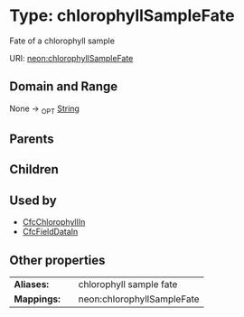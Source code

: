 
# Type: chlorophyllSampleFate


Fate of a chlorophyll sample

URI: [neon:chlorophyllSampleFate](https://data.neonscience.org/chlorophyllSampleFate)


## Domain and Range

None ->  <sub>OPT</sub> [String](types/String.md)

## Parents


## Children


## Used by

 * [CfcChlorophyllIn](CfcChlorophyllIn.md)
 * [CfcFieldDataIn](CfcFieldDataIn.md)

## Other properties

|  |  |  |
| --- | --- | --- |
| **Aliases:** | | chlorophyll sample fate |
| **Mappings:** | | neon:chlorophyllSampleFate |

